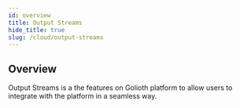 ```yaml
---
id: overview
title: Output Streams
hide_title: true
slug: /cloud/output-streams
---
```


## Overview

Output Streams is a the features on Golioth platform to allow users to integrate with the platform in a seamless way.
